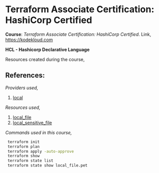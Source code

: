 # Terraform Associate Certification: HashiCorp Certified

**Course**: _Terraform Associate Certification: HashiCorp Certified_. Link, https://kodekloud.com 

__HCL - Hashicorp Declarative Language__

Resources created during the course,

## References:
*Providers used,*
1. [local](https://registry.terraform.io/providers/hashicorp/local/latest/docs)


*Resources used,*
1. [local_file](https://registry.terraform.io/providers/hashicorp/local/latest/docs/resources/file)
1. [local_sensitive_file](https://registry.terraform.io/providers/hashicorp/local/latest/docs/resources/sensitive_file)

*Commands used in this course,*
```sh
 terraform init
 terraform plan
 terraform apply -auto-approve
 terraform show
 terraform state list
 terraform state show local_file.pet

```

